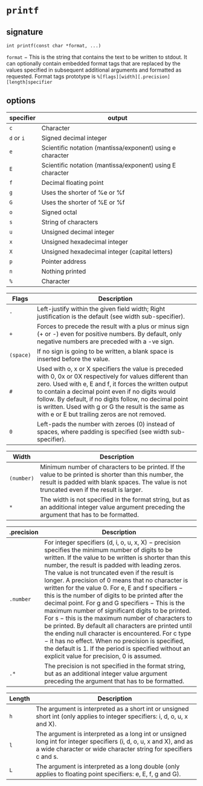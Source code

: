 # `printf`

## signature
`int printf(const char *format, ...)`

`format` − This is the string that contains the text to be written to stdout. It can optionally contain embedded format tags that are replaced by the values specified in subsequent additional arguments and formatted as requested. Format tags prototype is `%[flags][width][.precision][length]specifier`

## options

| specifier | output |
| - | - |
| `c` | Character |
| `d` or `i` | Signed decimal integer |
| `e` | Scientific notation (mantissa/exponent) using e character |
| `E` | Scientific notation (mantissa/exponent) using E character |
| `f` | Decimal floating point |
| `g` | Uses the shorter of %e or %f |
| `G` | Uses the shorter of %E or %f |
| `o` | Signed octal |
| `s` | String of characters |
| `u` | Unsigned decimal integer |
| `x` | Unsigned hexadecimal integer |
| `X` | Unsigned hexadecimal integer (capital letters) |
| `p` | Pointer address |
| `n` | Nothing printed |
| `%` | Character |


| Flags | Description |
| - | - |
| `-` | Left-justify within the given field width; Right justification is the default (see width sub-specifier). |
| `+` | Forces to precede the result with a plus or minus sign (+ or -) even for positive numbers. By default, only negative numbers are preceded with a -ve sign. |
| `(space)` | If no sign is going to be written, a blank space is inserted before the value. |
| `#` | Used with o, x or X specifiers the value is preceded with 0, 0x or 0X respectively for values different than zero. Used with e, E and f, it forces the written output to contain a decimal point even if no digits would follow. By default, if no digits follow, no decimal point is written. Used with g or G the result is the same as with e or E but trailing zeros are not removed. |
| `0` | Left-pads the number with zeroes (0) instead of spaces, where padding is specified (see width sub-specifier). |


| Width | Description |
| - | - |
| `(number)` | Minimum number of characters to be printed. If the value to be printed is shorter than this number, the result is padded with blank spaces. The value is not truncated even if the result is larger. |
| `*` | The width is not specified in the format string, but as an additional integer value argument preceding the argument that has to be formatted. |

| .precision | Description |
| - | - |
| `.number` | For integer specifiers (d, i, o, u, x, X) − precision specifies the minimum number of digits to be written. If the value to be written is shorter than this number, the result is padded with leading zeros. The value is not truncated even if the result is longer. A precision of 0 means that no character is written for the value 0. For e, E and f specifiers − this is the number of digits to be printed after the decimal point. For g and G specifiers − This is the maximum number of significant digits to be printed. For s − this is the maximum number of characters to be printed. By default all characters are printed until the ending null character is encountered. For c type − it has no effect. When no precision is specified, the default is 1. If the period is specified without an explicit value for precision, 0 is assumed. |
| `.*` | The precision is not specified in the format string, but as an additional integer value argument preceding the argument that has to be formatted. |

| Length | Description |
| - | - |
| `h` | The argument is interpreted as a short int or unsigned short int (only applies to integer specifiers: i, d, o, u, x and X). |
| `l` | The argument is interpreted as a long int or unsigned long int for integer specifiers (i, d, o, u, x and X), and as a wide character or wide character string for specifiers c and s. |
| `L` | The argument is interpreted as a long double (only applies to floating point specifiers: e, E, f, g and G). |


